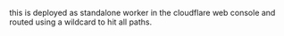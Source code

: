 this is deployed as standalone worker in the cloudflare web console and routed using a wildcard to hit all paths. 